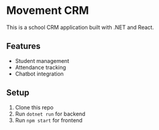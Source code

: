 # Movement CRM

This is a school CRM application built with .NET and React.

## Features
- Student management
- Attendance tracking
- Chatbot integration

## Setup
1. Clone this repo
2. Run `dotnet run` for backend
3. Run `npm start` for frontend
